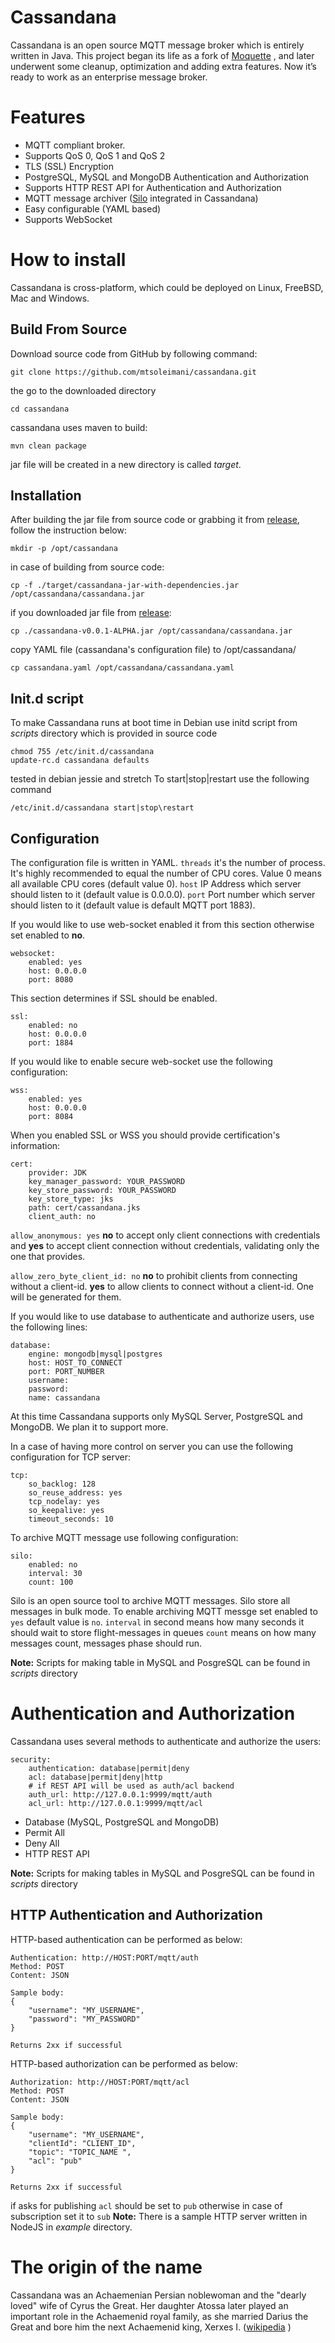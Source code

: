 # Cassandana
Cassandana is an open source MQTT message broker which is entirely written in Java. This project began its life as a fork of [Moquette](https://github.com/andsel/moquette) , and later underwent some cleanup, optimization and adding extra features. Now it’s ready to work as an enterprise message broker.


# Features

 - MQTT compliant broker.
 - Supports QoS 0, QoS 1 and QoS 2
 - TLS (SSL) Encryption
 - PostgreSQL, MySQL and MongoDB Authentication and Authorization
 - Supports HTTP REST API for Authentication and Authorization
 -  MQTT message archiver ([Silo](https://github.com/mtsoleimani/silo) integrated in Cassandana) 
 - Easy configurable (YAML based)
 - Supports WebSocket

# How to install
Cassandana is cross-platform, which could be deployed on Linux, FreeBSD, Mac and Windows.

## Build From Source
Download source code from GitHub by following command:
```
git clone https://github.com/mtsoleimani/cassandana.git 
```

the go to the downloaded directory 
```
cd cassandana 
```

cassandana uses maven to build:
```
mvn clean package
```
jar file will be created in a new directory is called *target*.

## Installation
After building the jar file from source code or grabbing it from [release](https://github.com/mtsoleimani/cassandana/releases), follow the instruction below:
```
mkdir -p /opt/cassandana
```
in case of building from source code:
```
cp -f ./target/cassandana-jar-with-dependencies.jar /opt/cassandana/cassandana.jar
```
if you downloaded jar file from [release](https://github.com/mtsoleimani/cassandana/releases):
```
cp ./cassandana-v0.0.1-ALPHA.jar /opt/cassandana/cassandana.jar
```
copy YAML file (cassandana's configuration file) to /opt/cassandana/
```
cp cassandana.yaml /opt/cassandana/cassandana.yaml
```

## Init.d script
To make Cassandana runs at boot time in Debian use initd script from *scripts* directory which is provided in source code
```cp ./scripts/initd /etc/init.d/cassandana
chmod 755 /etc/init.d/cassandana
update-rc.d cassandana defaults
```
tested in debian jessie and stretch
To start|stop|restart use the following command
```
/etc/init.d/cassandana start|stop\restart
```

## Configuration
The configuration file is written in YAML. 
``threads`` it's the number of process. It's highly recommended to equal the number of CPU cores. Value 0 means all available CPU cores (default value 0).
``host`` IP Address which server should listen to it (default value is 0.0.0.0).
``port`` Port number which server should listen to it (default value is default MQTT port 1883).


If you would like to use web-socket enabled it from this section otherwise set enabled to **no**.
```
websocket:
    enabled: yes  
    host: 0.0.0.0  
    port: 8080
```

This section determines if SSL should be enabled. 
```
ssl:
    enabled: no
    host: 0.0.0.0
    port: 1884  
```

If you would like to enable secure web-socket use the following configuration:

```
wss:
    enabled: yes
    host: 0.0.0.0
    port: 8084  
```

When you enabled SSL or WSS you should provide certification's information:
```
cert:
    provider: JDK
    key_manager_password: YOUR_PASSWORD
    key_store_password: YOUR_PASSWORD
    key_store_type: jks 
    path: cert/cassandana.jks
    client_auth: no
``` 

```allow_anonymous: yes```
**no** to accept only client connections with credentials and **yes** to accept client connection without credentials, validating only the one that provides.

``allow_zero_byte_client_id: no``
**no** to prohibit clients from connecting without a client-id. **yes** to allow clients to connect without a client-id. One will be generated for them.

If you would like to use database to authenticate and authorize users, use the following lines:
```
database:
    engine: mongodb|mysql|postgres
    host: HOST_TO_CONNECT
    port: PORT_NUMBER
    username: 
    password: 
    name: cassandana
```
At this time Cassandana supports only MySQL Server, PostgreSQL and MongoDB. We plan it to support more.

In a case of having more control on server you can use the following configuration for TCP server:
```
tcp:
    so_backlog: 128
    so_reuse_address: yes
    tcp_nodelay: yes
    so_keepalive: yes
    timeout_seconds: 10
```

To archive MQTT message use following configuration:
```
silo:
    enabled: no
    interval: 30
    count: 100
```
Silo is an open source tool to archive MQTT messages. Silo store all messages in bulk mode. 
To enable archiving MQTT messge set enabled to ``yes`` default value is ``no``.
``interval`` in second means how many seconds it should wait to store flight-messages in queues
``count`` means on how many messages count, messages phase should run.

**Note:** Scripts for making table in MySQL and PosgreSQL can be found in *scripts* directory

# Authentication and Authorization
Cassandana uses several methods to authenticate and authorize the users:
```
security:
    authentication: database|permit|deny
    acl: database|permit|deny|http    
    # if REST API will be used as auth/acl backend
    auth_url: http://127.0.0.1:9999/mqtt/auth 
    acl_url: http://127.0.0.1:9999/mqtt/acl  
```

 - Database (MySQL, PostgreSQL and MongoDB)
 - Permit All 
 - Deny All
 - HTTP REST API

**Note:** Scripts for making tables in MySQL and PosgreSQL can be found    in *scripts* directory

## HTTP Authentication and Authorization
HTTP-based authentication can be performed as below:
```
Authentication: http://HOST:PORT/mqtt/auth 
Method: POST 
Content: JSON

Sample body:
{
	"username": "MY_USERNAME",
	"password": "MY_PASSWORD"
}

Returns 2xx if successful 
```

HTTP-based authorization can be performed as below:
```
Authorization: http://HOST:PORT/mqtt/acl 
Method: POST 
Content: JSON

Sample body:
{
	"username": "MY_USERNAME",
	"clientId": "CLIENT_ID",
	"topic": "TOPIC_NAME ",
	"acl": "pub"
}

Returns 2xx if successful 
```
if asks for publishing ``acl`` should be set to ``pub`` otherwise in case of subscription set it to ``sub``
**Note:** There is a sample HTTP server written in NodeJS in *example* directory.

# The origin of the name
Cassandana was an Achaemenian Persian noblewoman and the "dearly loved" wife of Cyrus the Great. Her daughter Atossa later played an important role in the Achaemenid royal family, as she married Darius the Great and bore him the next Achaemenid king, Xerxes I. ([wikipedia](https://en.wikipedia.org/wiki/Cassandane) )

